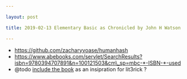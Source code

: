 ```yaml
---

layout: post

title: 2019-02-13 Elementary Basic as Chronicled by John H Watson

---
```



-   https://github.com/zacharyvoase/humanhash
-   https://www.abebooks.com/servlet/SearchResults?isbn=9780394707891&n=100121503&cm\_sp=mbc-*-ISBN-*-used
-   @todo [include the
    book](https://www.abebooks.com/servlet/SearchResults?isbn=9780394707891&n=100121503&cm_sp=mbc-_-ISBN-_-used)
    as an insipration for lit3rick ?


